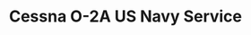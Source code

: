 ---
layout: product
title: "Cessna O-2A US Navy Service"
price: "4000" 
desc: "Maketa"
img_path: "/assets/img/ICM 48291.webp"
brand: "N/A"
available: true
special_offer: false
new: false
soon: false
cat: "010000"
subcat: "013600"
subsubcat: "0N/A"
sifra: "ICM 48291"
popular: false
---